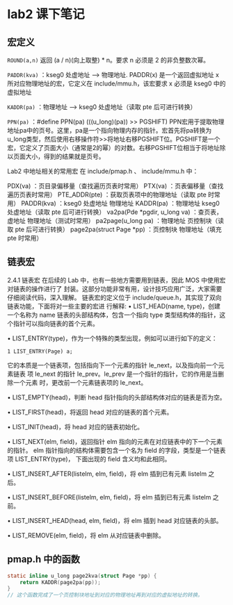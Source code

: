# lab2 课下笔记

## 宏定义

``ROUND(a,n)`` 返回 (a / n)(向上取整) * n。要求 n 必须是 2 的非负整数次幂。

``PADDR(kva)`` ：kseg0 处虚地址 --> 物理地址. PADDR(x) 是一个返回虚拟地址 x 所对应物理地址的宏，它定义在 include/mmu.h，该宏要求 x 必须是 kseg0 中的虚拟地址

``KADDR(pa)`` ：物理地址 --> kseg0 处虚地址（读取 pte 后可进行转换）

``PPN(pa)`` ：#define PPN(pa) (((u_long)(pa)) >> PGSHIFT)
PPN宏用于提取物理地址pa中的页号。这里，pa是一个指向物理内存的指针。宏首先将pa转换为u_long类型，然后使用右移操作符>>将地址右移PGSHIFT位。PGSHIFT是一个宏，它定义了页面大小（通常是2的幂）的对数。右移PGSHIFT位相当于将地址除以页面大小，得到的结果就是页号。

Lab2 中地址相关的常用宏
在 include/pmap.h 、 include/mmu.h 中：

PDX(va) ：页目录偏移量（查找遍历页表时常用）
PTX(va) ：页表偏移量（查找遍历页表时常用）
PTE_ADDR(pte) ：获取页表项中的物理地址（读取 pte 时常用）
PADDR(kva) ：kseg0 处虚地址 物理地址
KADDR(pa) ：物理地址 kseg0 处虚地址（读取 pte 后可进行转换）
va2pa(Pde *pgdir, u_long va) ：查页表，虚地址 物理地址（测试时常用）
pa2page(u_long pa) ：物理地址 页控制块（读取 pte 后可进行转换）
page2pa(struct Page *pp) ：页控制块 物理地址（填充 pte 时常用）

## 链表宏

2.4.1 链表宏
在后续的 Lab 中，也有一些地方需要用到链表，因此 MOS 中使用宏对链表的操作进行了
封装。这部分功能非常有用，设计技巧应用广泛，大家需要仔细阅读代码，深入理解。
链表宏的定义位于 include/queue.h，其实现了双向链表功能，下面将对一些主要的宏进
行解释:
• LIST_HEAD(name, type)，创建一个名称为 name 链表的头部结构体，包含一个指向 type
类型结构体的指针，这个指针可以指向链表的首个元素。

• LIST_ENTRY(type)，作为一个特殊的类型出现，例如可以进行如下的定义：

```
1 LIST_ENTRY(Page) a;
```

它的本质是一个链表项，包括指向下一个元素的指针 le_next，以及指向前一个元素链表
项 le_next 的指针 le_prev。le_prev 是一个指针的指针，它的作用是当删除一个元素
时，更改前一个元素链表项的 le_next。

• LIST_EMPTY(head)，判断 head 指针指向的头部结构体对应的链表是否为空。

• LIST_FIRST(head)，将返回 head 对应的链表的首个元素。

• LIST_INIT(head)，将 head 对应的链表初始化。

• LIST_NEXT(elm, field)，返回指针 elm 指向的元素在对应链表中的下一个元素的指针。
elm 指针指向的结构体需要包含一个名为 field 的字段，类型是一个链表项 LIST_ENTRY(type)，
下面出现的 field 含义均和此相同。

• LIST_INSERT_AFTER(listelm, elm, field)，将 elm 插到已有元素 listelm 之后。

• LIST_INSERT_BEFORE(listelm, elm, field)，将 elm 插到已有元素 listelm 之前。

• LIST_INSERT_HEAD(head, elm, field)，将 elm 插到 head 对应链表的头部。

• LIST_REMOVE(elm, field)，将 elm 从对应链表中删除。

## pmap.h 中的函数

```c
static inline u_long page2kva(struct Page *pp) {
	return KADDR(page2pa(pp));
}
// 这个函数完成了一个页控制块地址到对应的物理地址再到对应的虚拟地址的转换。
```

